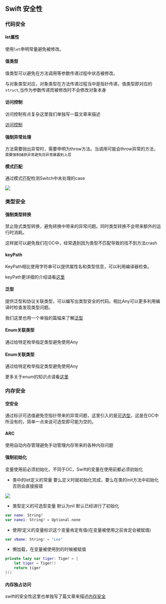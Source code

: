 ## Swift 安全性

### 代码安全

#### let属性

 使用`let`申明常量避免被修改。

#### 值类型

值类型可以避免在方法调用等参数传递过程中状态被修改。

与对象类型对应，对象类型在方法传递过程当中是指针传递，值类型即对应的`struct`,当作为参数传递而被修改时不会修改对象本身

#### 访问控制

访问控制有点复杂这里我们单独写一篇文章来描述

[访问控制](https://github.com/LeeWongSnail/AdvancedSwift/blob/main/Swift-%E8%AE%BF%E9%97%AE%E6%8E%A7%E5%88%B6.md)

#### 强制异常处理

方法需要抛出异常时，需要申明为throw方法。当调用可能会throw异常的方法，`需要强制捕获异常避免将异常暴露到上层`

#### 模式匹配

通过模式匹配检测Switch中未处理的case

![](https://tva1.sinaimg.cn/large/008vxvgGgy1h7feznzfdjj310605tjrr.jpg)

### 类型安全

#### 强制类型转换

禁止隐式类型转换，避免转换中带来的异常问题。同时类型转换不会带来额外的运行时消耗。

这样就可以避免我们在OC中，经常遇到因为类型不匹配导致的找不到方法crash

#### keyPath

KeyPath相比使用字符串可以提供属性名和类型信息，可以利用编译器检查。

keyPath更详细的介绍请看[这里](https://github.com/LeeWongSnail/AdvancedSwift/blob/main/KeyPath.md)	
#### 泛型

提供泛型和协议关联类型，可以编写出类型安全的代码。相比Any可以更多利用编译时检查发现类型问题。

我们这里也用一个单独的篇幅来了解[泛型](https://github.com/LeeWongSnail/AdvancedSwift/blob/main/%E6%B3%9B%E5%9E%8B.md)

#### Enum关联类型

通过给特定枚举指定类型避免使用Any


#### Enum关联类型

通过给特定枚举指定类型避免使用Any

更多关于enum的知识点请看[这里](https://github.com/LeeWongSnail/AdvancedSwift/blob/main/Swift%20Enum.md)


### 内存安全

#### 空安全 

通过标识可选值避免空指针带来的异常问题，这里引入的是[可选型](https://github.com/LeeWongSnail/AdvancedSwift/blob/main/%E5%8F%AF%E9%80%89%E5%9E%8B%20Optional.md)，这是在OC中所没有的，简单一点来说可选型即可能为空的。

#### ARC

使用自动内存管理避免手动管理内存带来的各种内存问题

#### 强制初始化

变量使用前必须初始化，不同于OC，Swift的变量在使用前都必须初始化

- 类中的let定义的常量 要么定义时就初始化完成，要么在类的init方法中初始化否则会直接报错

![](https://tva1.sinaimg.cn/large/008vxvgGgy1h7k1nouu8wj314q072aau.jpg)

- 类型定义的可选型变量 默认为nil 默认已经进行了初始化

```swift
var name: String?
var name1: String? = Optional.none
```

- 使用!定义的变量标识这个变量肯定有值(在变量被使用之前肯定会被赋值)

```swift
var sName: String! = "Lee"
```

- 懒加载，在变量被使用到的时候被赋值

```swift
private lazy var tiger: Tiger = {
    let tiger = Tiger()
    return tiger
}()
```

#### 内存独占访问

swift的安全性这里也单独写了篇文章来描述[内存安全](https://github.com/LeeWongSnail/AdvancedSwift/blob/main/%E5%9F%BA%E7%A1%80/%E5%86%85%E5%AD%98%E5%AE%89%E5%85%A8.md)


